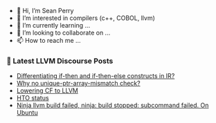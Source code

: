 - 👋 Hi, I’m Sean Perry
- 👀 I’m interested in compilers (c++, COBOL, llvm)
- 🌱 I’m currently learning ...
- 💞️ I’m looking to collaborate on ...
- 📫 How to reach me ...

<!---
s66perry/s66perry is a ✨ special ✨ repository because its `README.md` (this file) appears on your GitHub profile.
You can click the Preview link to take a look at your changes.
--->
### 📕 Latest LLVM Discourse Posts

<!-- DISCOURSE-LLVM:START -->
- [Differentiating if-then and if-then-else constructs in IR?](https://discourse.llvm.org/t/differentiating-if-then-and-if-then-else-constructs-in-ir/63879#post_1)
- [Why no unique-ptr-array-mismatch check?](https://discourse.llvm.org/t/why-no-unique-ptr-array-mismatch-check/63841#post_2)
- [Lowering CF to LLVM](https://discourse.llvm.org/t/lowering-cf-to-llvm/63863#post_5)
- [HTO status](https://discourse.llvm.org/t/hto-status/63824#post_5)
- [Ninja llvm build failed, ninja: build stopped: subcommand failed. On Ubuntu](https://discourse.llvm.org/t/ninja-llvm-build-failed-ninja-build-stopped-subcommand-failed-on-ubuntu/63874#post_7)
<!-- DISCOURSE-LLVM:END -->
